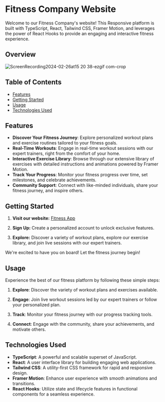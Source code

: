 # Fitness Company Website

Welcome to our Fitness Company's website! This Responsive platform is built with TypeScript, React, Tailwind CSS, Framer Motion, and leverages the power of React Hooks to provide an engaging and interactive fitness experience.

## Overview
![ScreenRecording2024-02-26at15 20 38-ezgif com-crop](https://github.com/YF91925352/Fitness-APP/assets/113684176/655d87d6-06fe-4a32-b1a7-7bca6e1d06eb)
## Table of Contents

- [Features](#features)
- [Getting Started](#getting-started)
- [Usage](#usage)
- [Technologies Used](#technologies-used)

## Features

- **Discover Your Fitness Journey**: Explore personalized workout plans and exercise routines tailored to your fitness goals.
- **Real-Time Workouts**: Engage in real-time workout sessions with our expert trainers, right from the comfort of your home.
- **Interactive Exercise Library**: Browse through our extensive library of exercises with detailed instructions and animations powered by Framer Motion.
- **Track Your Progress**: Monitor your fitness progress over time, set milestones, and celebrate achievements.
- **Community Support**: Connect with like-minded individuals, share your fitness journey, and inspire others.

## Getting Started

1. **Visit our website:** [Fitness App](https://fitness-8abd1lu3m-yf91925352.vercel.app/)

2. **Sign Up:** Create a personalized account to unlock exclusive features.

3. **Explore:** Discover a variety of workout plans, explore our exercise library, and join live sessions with our expert trainers.

We're excited to have you on board! Let the fitness journey begin!


## Usage

Experience the best of our fitness platform by following these simple steps:

1. **Explore**: Discover the variety of workout plans and exercises available.

2. **Engage**: Join live workout sessions led by our expert trainers or follow your personalized plan.

3. **Track**: Monitor your fitness journey with our progress tracking tools.

4. **Connect**: Engage with the community, share your achievements, and motivate others.

## Technologies Used

- **TypeScript**: A powerful and scalable superset of JavaScript.
- **React**: A user interface library for building engaging web applications.
- **Tailwind CSS**: A utility-first CSS framework for rapid and responsive design.
- **Framer Motion**: Enhance user experience with smooth animations and transitions.
- **React Hooks**: Utilize state and lifecycle features in functional components for a seamless experience.
